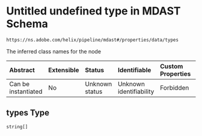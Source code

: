 # Untitled undefined type in MDAST Schema

```txt
https://ns.adobe.com/helix/pipeline/mdast#/properties/data/types
```

The inferred class names for the node

| Abstract            | Extensible | Status         | Identifiable            | Custom Properties | Additional Properties | Access Restrictions | Defined In                                                     |
| :------------------ | :--------- | :------------- | :---------------------- | :---------------- | :-------------------- | :------------------ | :------------------------------------------------------------- |
| Can be instantiated | No         | Unknown status | Unknown identifiability | Forbidden         | Allowed               | none                | [mdast.schema.json*](mdast.schema.json "open original schema") |

## types Type

`string[]`

